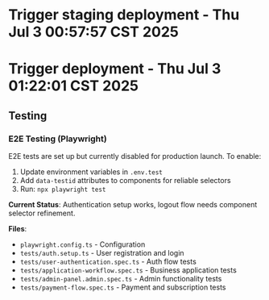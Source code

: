 # Trigger staging deployment - Thu Jul  3 00:57:57 CST 2025
# Trigger deployment - Thu Jul  3 01:22:01 CST 2025

## Testing

### E2E Testing (Playwright)
E2E tests are set up but currently disabled for production launch. To enable:

1. Update environment variables in `.env.test`
2. Add `data-testid` attributes to components for reliable selectors
3. Run: `npx playwright test`

**Current Status**: Authentication setup works, logout flow needs component selector refinement.

**Files**:
- `playwright.config.ts` - Configuration
- `tests/auth.setup.ts` - User registration and login
- `tests/user-authentication.spec.ts` - Auth flow tests
- `tests/application-workflow.spec.ts` - Business application tests
- `tests/admin-panel.admin.spec.ts` - Admin functionality tests
- `tests/payment-flow.spec.ts` - Payment and subscription tests
